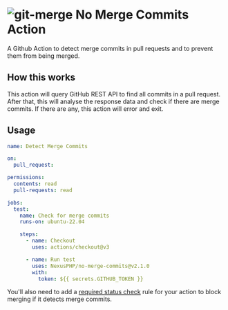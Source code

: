 # ![git-merge](.github/git-merge.svg) No Merge Commits Action

A Github Action to detect merge commits in pull requests and to prevent them from being merged.

## How this works

This action will query GitHub REST API to find all commits in a pull request. After that, this
will analyse the response data and check if there are merge commits. If there are any, this action
will error and exit.

## Usage

```yaml
name: Detect Merge Commits

on:
  pull_request:

permissions:
  contents: read
  pull-requests: read

jobs:
  test:
    name: Check for merge commits
    runs-on: ubuntu-22.04

    steps:
      - name: Checkout
        uses: actions/checkout@v3

      - name: Run test
        uses: NexusPHP/no-merge-commits@v2.1.0
        with:
          token: ${{ secrets.GITHUB_TOKEN }}

```

You'll also need to add a [required status check](1) rule for your
action to block merging if it detects merge commits.

[1]: https://docs.github.com/en/repositories/configuring-branches-and-merges-in-your-repository/defining-the-mergeability-of-pull-requests/managing-a-branch-protection-rule
